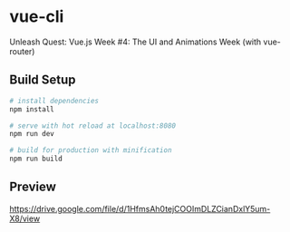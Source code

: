 # vue-cli
Unleash Quest: Vue.js Week #4: The UI and Animations Week (with vue-router)

## Build Setup

``` bash
# install dependencies
npm install

# serve with hot reload at localhost:8080
npm run dev

# build for production with minification
npm run build
```

## Preview
https://drive.google.com/file/d/1HfmsAh0tejCOOImDLZCianDxlY5um-X8/view
